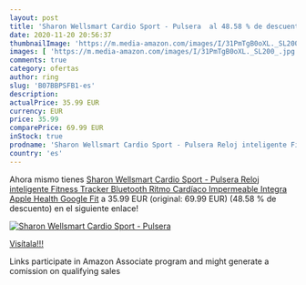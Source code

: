 ```yaml
---
layout: post
title: 'Sharon Wellsmart Cardio Sport - Pulsera  al 48.58 % de descuento'
date: 2020-11-20 20:56:37
thumbnailImage: 'https://m.media-amazon.com/images/I/31PmTgB0oXL._SL200_.jpg'
images: [ 'https://m.media-amazon.com/images/I/31PmTgB0oXL._SL200_.jpg' ]
comments: true
category: ofertas
author: ring
slug: 'B07BBPSFB1-es'
description:
actualPrice: 35.99 EUR
currency: EUR
price: 35.99
comparePrice: 69.99 EUR
inStock: true
prodname: 'Sharon Wellsmart Cardio Sport - Pulsera Reloj inteligente Fitness Tracker  Bluetooth Ritmo Cardíaco  Impermeable  Integra Apple Health Google Fit'
country: 'es'
---
```


Ahora mismo tienes [Sharon Wellsmart Cardio Sport - Pulsera Reloj inteligente Fitness Tracker  Bluetooth Ritmo Cardíaco  Impermeable  Integra Apple Health Google Fit](https://www.amazon.es/dp/B07BBPSFB1/?tag=tolees-21) a 35.99 EUR (original: 69.99 EUR) (48.58 %  de descuento) en el siguiente enlace!

[![Sharon Wellsmart Cardio Sport - Pulsera ](https://m.media-amazon.com/images/I/31PmTgB0oXL._SL200_.jpg)](https://www.amazon.es/dp/B07BBPSFB1/?tag=tolees-21)

[Visítala!!!](https://www.amazon.es/dp/B07BBPSFB1/?tag=tolees-21)

Links participate in Amazon Associate program and might generate a comission on qualifying sales
